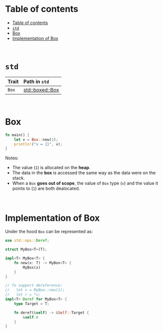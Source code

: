 # Table of contents
- [Table of contents](#table-of-contents)
- [`std`](#std)
- [Box](#box)
- [Implementation of Box](#implementation-of-box)

<br>

# `std`
|Trait|Path in `std`|
|:----|:------------|
|`Box`|[std::boxed::Box](https://doc.rust-lang.org/stable/std/boxed/struct.Box.html)|

<br>

# Box<T>
```Rust
fn main() {
    let v = Box::new(1);
    println!("v = {}", v);
}
```

Notes:
- The value (`1`) is allocated on the **heap**.
- The data in the **box** is accessed the same way as the data were on the stack. 
- When a `Box` **goes out of scope**, the value of `Box` type (`v`) and the value it points to (`1`) are both dealocated.

<br>

# Implementation of Box
Under the hood `Box` can be represented as:
```Rust
use std::ops::Deref;

struct MyBox<T>(T);

impl<T> MyBox<T> {
    fn new(x: T) -> MyBox<T> {
        MyBox(x)
    }
}

// To support dereference: 
//   let v = MyBox::new(1); 
//   let r = *v;
impl<T> Deref for MyBox<T> {
    type Target = T;

    fn deref(&self) -> &Self::Target {
        &self.0
    }
}
```


